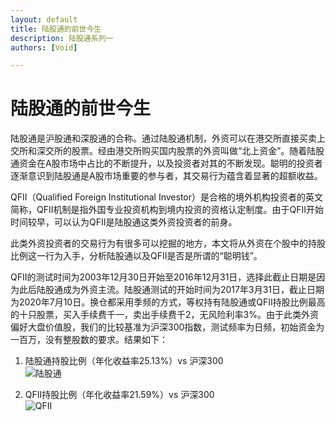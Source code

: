 ```yaml
---
layout: default
title: 陆股通的前世今生
description: 陆股通系列一
authors: [Void]

---
```


# 陆股通的前世今生

陆股通是沪股通和深股通的合称。通过陆股通机制，外资可以在港交所直接买卖上交所和深交所的股票。经由港交所购买国内股票的外资叫做“北上资金”。随着陆股通资金在A股市场中占比的不断提升，以及投资者对其的不断发现。聪明的投资者逐渐意识到陆股通是A股市场重要的参与者，其交易行为蕴含着显著的超额收益。  

QFII（Qualified Foreign Institutional Investor）是合格的境外机构投资者的英文简称，QFII机制是指外国专业投资机构到境内投资的资格认定制度。由于QFII开始时间较早，可以认为QFII是陆股通这类外资投资者的前身。  

此类外资投资者的交易行为有很多可以挖掘的地方，本文将从外资在个股中的持股比例这一行为入手，分析陆股通以及QFII是否是所谓的“聪明钱”。  

QFII的测试时间为2003年12月30日开始至2016年12月31日，选择此截止日期是因为此后陆股通成为外资主流。陆股通测试的开始时间为2017年3月31日，截止日期为2020年7月10日。换仓都采用季频的方式，等权持有陆股通或QFII持股比例最高的十只股票，买入手续费千一，卖出手续费千2，无风险利率3%。由于此类外资偏好大盘价值股，我们的比较基准为沪深300指数，测试频率为日频，初始资金为一百万，没有整股数的要求。结果如下：

1. 陆股通持股比例（年化收益率25.13%）vs 沪深300  
![陆股通](/Quant_Toolbox/assets/images/陆股通.png)  

2. QFII持股比例（年化收益率21.59%）vs 沪深300  
![QFII](/Quant_Toolbox/assets/images/QFII.png)
